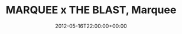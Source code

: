---
templateKey: event
guid: 089713ce-6eab-11ea-99c5-002590d1d1b0
date: 2012-05-16T22:00:00+00:00
eventTime: '10pm'
title: MARQUEE x THE BLAST, Marquee
artist: MARQUEE x THE BLAST
city: Taipei
venue: Marquee
group: LEO37
url: https://www.facebook.com/events/192919127480761/
---